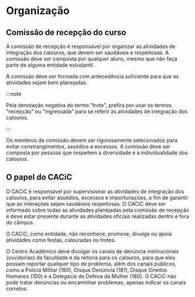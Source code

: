 # Organização

## Comissão de recepção do curso

A comissão de recepção é responsável por organizar as atividades de integração dos calouros, que devem ser saudáveis e respeitosas. A comissão deve ser composta por qualquer aluno, mesmo que não faça parte de alguma entidade estudantil.

A comissão deve ser formada com antecedência suficiente para que as atividades sejam bem planejadas.

:::note

Pela denotação negativa do termo "trote", prefira por usar os termos "recepção" ou "Ingressada" para se referir às atividades de integração dos calouros.

:::

Os membros da comissão devem ser rigorosamente selecionados para evitar constrangimentos, assédios e excessos. A comissão deve ser composta por pessoas que respeitem a diversidade e a individualidade dos calouros.

## O papel do CACiC

O CACiC é responsável por supervisionar as atividades de integração dos calouros, para evitar assédios, excessos e importunações, a fim de garantir que as interações sejam saudáveis respeitosas. O CACiC deve ser informado sobre todas as atividades planejadas pela comissão de recepção e deve estar presente durante as atividades oficiais realizadas dentro e fora do câmpus.

O CACiC, como entidade, não reconhece, promove, divulga ou apoia atividades como festas, calouradas ou trotes.

O Centro Acadêmico deve divulgar os canais de denúncia institucionais (ouvidorias) da faculdade e da reitoria para os calouros, para que eles possam reportar qualquer tipo de problema, além dos canais públicos, como a Polícia Militar (190), Disque Denúncia (181), Disque Direitos Humanos (100) e a Delegacia de Defesa da Mulher (180). O CACiC não pode tratar denúncias ou encaminhar problemas, apenas indicar os canais corretos.
